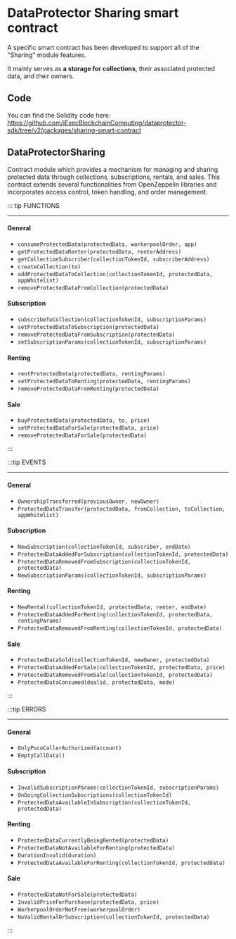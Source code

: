 # DataProtector Sharing smart contract

A specific smart contract has been developed to support all of the "Sharing"
module features.

It mainly serves as **a storage for collections**, their associated protected
data, and their owners.

## Code

You can find the Solidity code here:
<https://github.com/iExecBlockchainComputing/dataprotector-sdk/tree/v2/packages/sharing-smart-contract>

## DataProtectorSharing

Contract module which provides a mechanism for managing and sharing protected
data through collections, subscriptions, rentals, and sales. This contract
extends several functionalities from OpenZeppelin libraries and incorporates
access control, token handling, and order management.

::: tip FUNCTIONS

---

#### General

- `consumeProtectedData(protectedData, workerpoolOrder, app)`
- `getProtectedDataRenter(protectedData, renterAddress)`
- `getCollectionSubscriber(collectionTokenId, subscriberAddress)`
- `createCollection(to)`
- `addProtectedDataToCollection(collectionTokenId, protectedData, appWhitelist)`
- `removeProtectedDataFromCollection(protectedData)`

#### Subscription

- `subscribeToCollection(collectionTokenId, subscriptionParams)`
- `setProtectedDataToSubscription(protectedData)`
- `removeProtectedDataFromSubscription(protectedData)`
- `setSubscriptionParams(collectionTokenId, subscriptionParams)`

#### Renting

- `rentProtectedData(protectedData, rentingParams)`
- `setProtectedDataToRenting(protectedData, rentingParams)`
- `removeProtectedDataFromRenting(protectedData)`

#### Sale

- `buyProtectedData(protectedData, to, price)`
- `setProtectedDataForSale(protectedData, price)`
- `removeProtectedDataForSale(protectedData)`

:::

:::tip EVENTS

---

#### General

- `OwnershipTransferred(previousOwner, newOwner)`
- `ProtectedDataTransfer(protectedData, fromCollection, toCollection, appWhitelist)`

#### Subscription

- `NewSubscription(collectionTokenId, subscriber, endDate)`
- `ProtectedDataAddedForSubscription(collectionTokenId, protectedData)`
- `ProtectedDataRemovedFromSubscription(collectionTokenId, protectedData)`
- `NewSubscriptionParams(collectionTokenId, subscriptionParams)`

#### Renting

- `NewRental(collectionTokenId, protectedData, renter, endDate)`
- `ProtectedDataAddedForRenting(collectionTokenId, protectedData, rentingParams)`
- `ProtectedDataRemovedFromRenting(collectionTokenId, protectedData)`

#### Sale

- `ProtectedDataSold(collectionTokenId, newOwner, protectedData)`
- `ProtectedDataAddedForSale(collectionTokenId, protectedData, price)`
- `ProtectedDataRemovedFromSale(collectionTokenId, protectedData)`
- `ProtectedDataConsumed(dealid, protectedData, mode)`

:::

:::tip ERRORS

---

#### General

- `OnlyPocoCallerAuthorized(account)`
- `EmptyCallData()`

#### Subscription

- `InvalidSubscriptionParams(collectionTokenId, subscriptionParams)`
- `OnGoingCollectionSubscriptions(collectionTokenId)`
- `ProtectedDataAvailableInSubscription(collectionTokenId, protectedData)`

#### Renting

- `ProtectedDataCurrentlyBeingRented(protectedData)`
- `ProtectedDataNotAvailableForRenting(protectedData)`
- `DurationInvalid(duration)`
- `ProtectedDataAvailableForRenting(collectionTokenId, protectedData)`

#### Sale

- `ProtectedDataNotForSale(protectedData)`
- `InvalidPriceForPurchase(protectedData, price)`
- `WorkerpoolOrderNotFree(workerpoolOrder)`
- `NoValidRentalOrSubscription(collectionTokenId, protectedData)`

:::
